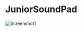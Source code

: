 # JuniorSoundPad
![Screenshot1](https://user-images.githubusercontent.com/71173909/119275675-0fcc7e00-bc1f-11eb-83b0-6cb09c80d25d.png)
